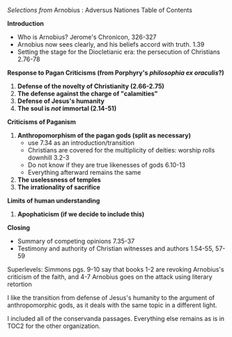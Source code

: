*Selections from* Arnobius : Adversus Nationes
Table of Contents

**Introduction**
- Who is Arnobius? Jerome's Chronicon, 326-327
- Arnobius now sees clearly, and his beliefs accord with truth.	1.39
- Setting the stage for the Diocletianic era: the persecution of Christians 2.76-78

**Response to Pagan Criticisms (from Porphyry's *philosophia ex oraculis*?)**
1. **Defense of the novelty of Christianity (2.66-2.75)**
1. **The defense against the charge of "calamities"**
1. **Defense of Jesus's humanity**
1. **The soul is *not* immortal (2.14-51)**

**Criticisms of Paganism**
1. **Anthropomorphism of the pagan gods (split as necessary)**
	- use 7.34 as an introduction/transition
	- Christians are covered for the multiplicity of deities: worship rolls downhill	3.2-3
	- Do not know if they are true likenesses of gods	6.10-13
	- Everything afterward remains the same
1. **The uselessness of temples**
1. **The irrationality of sacrifice**

**Limits of human understanding**
1. **Apophaticism (if we decide to include this)**

**Closing**
- Summary of competing opinions 7.35-37
- Testimony and authority of Christian witnesses and authors	1.54-55, 57-59





Superlevels: Simmons pgs. 9-10 say that books 1-2 are revoking Arnobius's criticism of the faith, and 4-7 Arnobius goes on the attack using literary retortion

I like the transition from defense of Jesus's humanity to the argument of anthropomorphic gods, as it deals with the same topic in a different light.

I included all of the conservanda passages. Everything else remains as is in TOC2 for the other organization.
